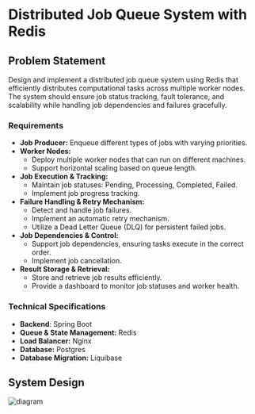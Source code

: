 # Distributed Job Queue System with Redis

## Problem Statement

Design and implement a distributed job queue system using Redis that efficiently distributes computational tasks across
multiple worker nodes. The system should ensure job status tracking, fault tolerance, and scalability while handling job
dependencies and failures gracefully.

### Requirements

* **Job Producer:** Enqueue different types of jobs with varying priorities.
* **Worker Nodes:**
    - Deploy multiple worker nodes that can run on different machines.
    - Support horizontal scaling based on queue length.
* **Job Execution & Tracking:**
    - Maintain job statuses: Pending, Processing, Completed, Failed.
    - Implement job progress tracking.
* **Failure Handling & Retry Mechanism:**
    - Detect and handle job failures.
    - Implement an automatic retry mechanism.
    - Utilize a Dead Letter Queue (DLQ) for persistent failed jobs.
* **Job Dependencies & Control:**
    - Support job dependencies, ensuring tasks execute in the correct order.
    - Implement job cancellation.
* **Result Storage & Retrieval:**
    - Store and retrieve job results efficiently.
    - Provide a dashboard to monitor job statuses and worker health.

### Technical Specifications

* **Backend**: Spring Boot
* **Queue & State Management:** Redis
* **Load Balancer:** Nginx
* **Database:** Postgres
* **Database Migration:** Liquibase

## System Design

<img src="https://i.ibb.co.com/V5SzWdw/distributed-job-queue-system-with-redis-2.jpg" alt="diagram">

